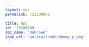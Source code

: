 ```yaml
---
layout: npc
permalink: /23200089

title: Npc
id: '23200089'
npc_name: 'Unknown'
icon_url: 'portrait/mob/dummy_p.png'
---
```

